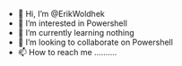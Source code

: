 - 👋 Hi, I’m @ErikWoldhek
- 👀 I’m interested in Powershell
- 🌱 I’m currently learning nothing
- 💞️ I’m looking to collaborate on Powershell
- 📫 How to reach me ..........

<!---
ErikWoldhek/ErikWoldhek is a ✨ special ✨ repository because its `README.md` (this file) appears on your GitHub profile.
You can click the Preview link to take a look at your changes.
--->
